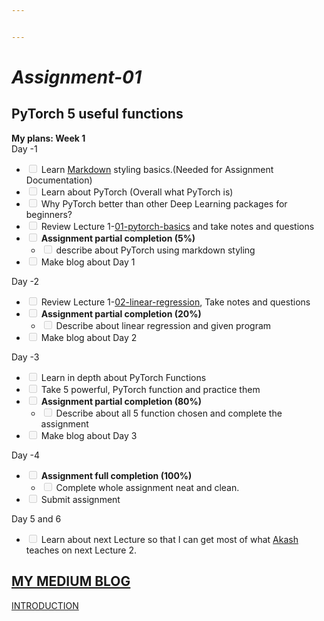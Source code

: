 ```yaml
---


---
```


<h1 id="assignment-01"><em>Assignment-01</em></h1>
<h2 id="pytorch-5-useful-functions">PyTorch 5 useful functions</h2>
<p><strong>My plans: Week 1</strong><br>
Day -1</p>
<ul>
<li class="task-list-item"><input type="checkbox" class="task-list-item-checkbox" disabled=""> Learn <a href="https://commonmark.org/help/">Markdown</a> styling basics.(Needed for Assignment Documentation)</li>
<li class="task-list-item"><input type="checkbox" class="task-list-item-checkbox" disabled=""> Learn about PyTorch (Overall what PyTorch is)</li>
<li class="task-list-item"><input type="checkbox" class="task-list-item-checkbox" disabled=""> Why PyTorch better than other Deep Learning packages for beginners?</li>
<li class="task-list-item"><input type="checkbox" class="task-list-item-checkbox" disabled=""> Review Lecture 1-<a href="https://jovian.ml/manavkhadka0/01-pytorch-basics">01-pytorch-basics</a> and take notes and questions</li>
<li class="task-list-item"><input type="checkbox" class="task-list-item-checkbox" disabled=""> <strong>Assignment partial completion (5%)</strong>
<ul>
<li class="task-list-item"><input type="checkbox" class="task-list-item-checkbox" disabled=""> describe about PyTorch using markdown styling</li>
</ul>
</li>
<li class="task-list-item"><input type="checkbox" class="task-list-item-checkbox" disabled=""> Make blog about Day 1</li>
</ul>
<p>Day -2</p>
<ul>
<li class="task-list-item"><input type="checkbox" class="task-list-item-checkbox" disabled=""> Review Lecture 1-<a href="https://jovian.ml/manavkhadka0/02-linear-regression">02-linear-regression</a>, Take notes and questions</li>
<li class="task-list-item"><input type="checkbox" class="task-list-item-checkbox" disabled=""> <strong>Assignment partial completion (20%)</strong>
<ul>
<li class="task-list-item"><input type="checkbox" class="task-list-item-checkbox" disabled=""> Describe about linear regression and given program</li>
</ul>
</li>
<li class="task-list-item"><input type="checkbox" class="task-list-item-checkbox" disabled=""> Make blog about Day 2</li>
</ul>
<p>Day -3</p>
<ul>
<li class="task-list-item"><input type="checkbox" class="task-list-item-checkbox" disabled=""> Learn in depth about PyTorch Functions</li>
<li class="task-list-item"><input type="checkbox" class="task-list-item-checkbox" disabled=""> Take 5 powerful, PyTorch function and practice them</li>
<li class="task-list-item"><input type="checkbox" class="task-list-item-checkbox" disabled=""> <strong>Assignment partial completion (80%)</strong>
<ul>
<li class="task-list-item"><input type="checkbox" class="task-list-item-checkbox" disabled=""> Describe about all 5 function chosen and complete the assignment</li>
</ul>
</li>
<li class="task-list-item"><input type="checkbox" class="task-list-item-checkbox" disabled=""> Make blog about Day 3</li>
</ul>
<p>Day -4</p>
<ul>
<li class="task-list-item"><input type="checkbox" class="task-list-item-checkbox" disabled=""> <strong>Assignment full completion (100%)</strong>
<ul>
<li class="task-list-item"><input type="checkbox" class="task-list-item-checkbox" disabled=""> Complete whole assignment neat and clean.</li>
</ul>
</li>
<li class="task-list-item"><input type="checkbox" class="task-list-item-checkbox" disabled=""> Submit assignment</li>
</ul>
<p>Day 5 and 6</p>
<ul>
<li class="task-list-item"><input type="checkbox" class="task-list-item-checkbox" disabled=""> Learn about next Lecture so that I can get most of what <a href="https://jovian.ml/forum/u/aakashns/summary">Akash</a> teaches on next Lecture 2.</li>
</ul>
<h2><a href="https://medium.com/@manavkhadka0" ><span color="#b34114"><strong>MY MEDIUM BLOG</strong></span></a></h2>
<p><a href="https://medium.com/@manavkhadka0/my-6-weeks-of-learning-deep-learning-5a51ec6d0b7e">    INTRODUCTION</a></p>

